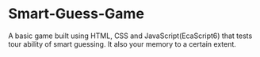 # Smart-Guess-Game
A basic game built using HTML, CSS and JavaScript(EcaScript6) that tests tour ability of smart guessing. It also your memory to a certain extent.
